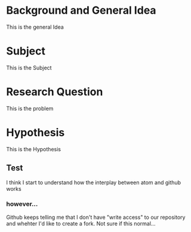 # Background and General Idea
This is the general Idea

# Subject
This is the Subject

# Research Question
This is the problem

# Hypothesis
This is the Hypothesis

## Test
I think I start to understand how the interplay between atom and github works

### however...
Github keeps telling me that I don't have "write access" to our repository and whehter I'd like to create a fork. Not sure if this normal...
